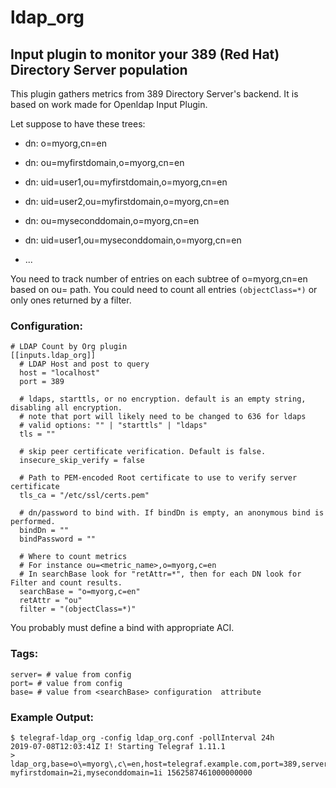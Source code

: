 # ldap_org
## Input plugin to monitor your 389 (Red Hat) Directory Server population

This plugin gathers metrics from 389 Directory Server's backend. It is based on work made for Openldap Input Plugin.

Let suppose to have these trees:

- dn: o=myorg,cn=en

- dn: ou=myfirstdomain,o=myorg,cn=en

- 	dn: uid=user1,ou=myfirstdomain,o=myorg,cn=en

- 	dn: uid=user2,ou=myfirstdomain,o=myorg,cn=en

- dn: ou=myseconddomain,o=myorg,cn=en

- 	dn: uid=user1,ou=myseconddomain,o=myorg,cn=en

- ...

You need to track number of entries on each subtree of o=myorg,cn=en based on ou=<domain> path.
You could need to count all entries `(objectClass=*)` or only ones returned by a filter.

### Configuration:
```
# LDAP Count by Org plugin
[[inputs.ldap_org]]
  # LDAP Host and post to query
  host = "localhost"
  port = 389

  # ldaps, starttls, or no encryption. default is an empty string, disabling all encryption.
  # note that port will likely need to be changed to 636 for ldaps
  # valid options: "" | "starttls" | "ldaps"
  tls = ""

  # skip peer certificate verification. Default is false.
  insecure_skip_verify = false

  # Path to PEM-encoded Root certificate to use to verify server certificate
  tls_ca = "/etc/ssl/certs.pem"

  # dn/password to bind with. If bindDn is empty, an anonymous bind is performed.
  bindDn = ""
  bindPassword = ""

  # Where to count metrics
  # For instance ou=<metric_name>,o=myorg,c=en
  # In searchBase look for "retAttr=*", then for each DN look for Filter and count results.
  searchBase = "o=myorg,c=en"
  retAttr = "ou"
  filter = "(objectClass=*)"
```
You probably must define a bind with appropriate ACI.

### Tags:

    server= # value from config
    port= # value from config
    base= # value from <searchBase> configuration  attribute
    
### Example Output:

```
$ telegraf-ldap_org -config ldap_org.conf -pollInterval 24h
2019-07-08T12:03:41Z I! Starting Telegraf 1.11.1
> ldap_org,base=o\=myorg\,c\=en,host=telegraf.example.com,port=389,server=ldap.example.com myfirstdomain=2i,myseconddomain=1i 1562587461000000000
```
